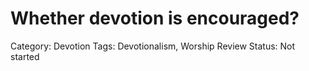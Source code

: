 # Whether devotion is encouraged?

Category: Devotion
Tags: Devotionalism, Worship
Review Status: Not started